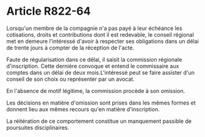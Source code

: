 # Article R822-64

<p>Lorsqu'un membre de la compagnie n'a pas payé à leur échéance les cotisations, droits et contributions dont il est redevable, le conseil régional met en demeure l'intéressé d'avoir à respecter ses obligations dans un délai de trente jours à compter de la réception de l'acte. </p><p> Faute de régularisation dans ce délai, il saisit la commission régionale d'inscription. Cette dernière convoque et entend le commissaire aux comptes dans un délai de deux mois.L'intéressé peut se faire assister d'un conseil de son choix ou représenter par un avocat. </p><p> En l'absence de motif légitime, la commission procède à son omission. </p><p> Les décisions en matière d'omission sont prises dans les mêmes formes et donnent lieu aux mêmes recours qu'en matière d'inscription. </p><p> La réitération de ce comportement constitue un manquement passible de poursuites disciplinaires. </p>
